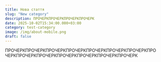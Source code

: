 ```yaml
---
title: Нова стаття
slug: "New category"
description: ПРОЧЕРКПРОЧЕРКПРОЧЕРКПРОЧЕРК
date: 2025-10-02T15:34:00.000+03:00
category: test-category
image: /img/about-mobile.png
draft: false
---
```

ПРОЧЕРКПРОЧЕРКПРОЧЕРКПРОЧЕРКПРОЧЕРКПРОЧЕРКПРОЧЕРКПРОЧЕРКПРОЧЕРКПРОЧЕРКПРОЧЕРКПРОЧЕРКПРОЧЕРКПРОЧЕРК
